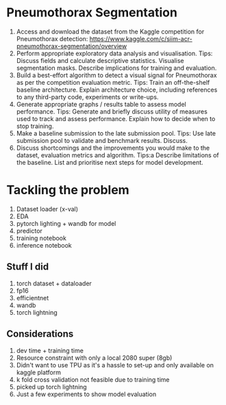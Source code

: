 # Pneumothorax Segmentation

1. Access and download the dataset from the Kaggle competition for Pneumothorax detection:
https://www.kaggle.com/c/siim-acr-pneumothorax-segmentation/overview
2. Perform appropriate exploratory data analysis and visualisation.
Tips: Discuss fields and calculate descriptive statistics. Visualise segmentation masks.
Describe implications for training and evaluation.
3. Build a best-effort algorithm to detect a visual signal for Pneumothorax as per the
competition evaluation metric.
Tips: Train an off-the-shelf baseline architecture. Explain architecture choice, including
references to any third-party code, experiments or write-ups.
4. Generate appropriate graphs / results table to assess model performance.
Tips: Generate and briefly discuss utility of measures used to track and assess performance.
Explain how to decide when to stop training.
5. Make a baseline submission to the late submission pool.
Tips: Use late submission pool to validate and benchmark results. Discuss.
6. Discuss shortcomings and the improvements you would make to the dataset, evaluation
metrics and algorithm.
Tips:a Describe limitations of the baseline. List and prioritise next steps for model
development.

# Tackling the problem

1. Dataset loader (x-val)
2. EDA
3. pytorch lighting + wandb for model
4. predictor
5. training notebook
6. inference notebook

## Stuff I did
1. torch dataset + dataloader
2. fp16
3. efficientnet
4. wandb
5. torch lightning

## Considerations
1. dev time + training time
2. Resource constraint with only a local 2080 super (8gb)
3. Didn't want to use TPU as it's a hassle to set-up and only available on kaggle platform
3. k fold cross validation not feasible due to training time
3. picked up torch lightning
4. Just a few experiments to show model evaluation